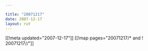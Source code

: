 ```yaml
---

title: "20071217"
date: 2007-12-17
layout: rut
---
```


[[!meta updated="2007-12-17"]]
[[!map pages="20071217/* and ! 20071217/*/*"]]
